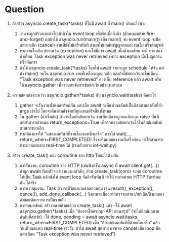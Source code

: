 # Question
1. ถ้าสร้าง asyncio.create_task(*tasks) ที่ไม่มี await ที่ main() เกิดอะไรบ้าง
   1. งานจะถูกสร้างและนำไปเข้าคิวใน event loop เพื่อรันเมื่อถึงคิว (ลักษณะคล้าย fire-and-forget) แต่ถ้าใช้ asyncio.run(main()) เมื่อ main() จบ event loop จะปิดและยกเลิก (cancel) งานที่ยังไม่เสร็จทันที ส่งผลให้ผลลัพธ์สูญหายและงานไม่เสร็จสมบูรณ์
   2. หากงานใดเกิด ข้อยกเว้น (exception) และไม่มีการ await เพื่อดึงผลลัพธ์ จะมีการแสดงคำเตือน Task exception was never retrieved เพราะ exception นั้นไม่ถูกอ่านหรือจัดการ
   3. ถ้าใช้ asyncio.create_task(*tasks) โดยไม่ await งานจะถูก schedule ให้รัน แต่ถ้า main() จบใน asyncio.run งานที่เหลือจะถูกยกเลิก และถ้ามีข้อยกเว้นจะขึ้นเตือน “Task exception was never retrieved” ควรเก็บ reference แล้ว await หรือใช้ asyncio.gather เพื่อรอและจัดการข้อยกเว้นอย่างเหมาะสม

2. ความแตกต่างระหว่าง asyncio.gather(*tasks) กับ asyncio.wait(tasks) คืออะไร
   1. gather จะรันงานทั้งหมดพร้อมกัน และเมื่อ await จะคืนค่าผลลัพธ์เป็นลิสต์ตามลำดับที่ส่ง args เข้าไป โดยจะคืนค่าหลังจากที่ทุกงานเสร็จสิ้นทั้งหมด
   2. ใน gather (ค่าเริ่มต้น) ถ้างานใดเกิดข้อยกเว้น งานที่เหลือจะถูกยกเลิกและ raise ทันที แต่สามารถกำหนด return_exceptions=True เพื่อรวบรวมข้อยกเว้นไว้ในลิสต์ผลลัพธ์แทนการยกเลิก
   3. หากต้องการให้ “แสดงผลทันทีที่งานใดงานหนึ่งเสร็จ” ควรใช้ wait(..., return_when=FIRST_COMPLETED) ซึ่งจะคืนผลของงานที่เสร็จก่อน ทำให้สามารถประมวลผลแบบ real-time ได้ (เช่นตัวอย่าง iot-wait.py)

3. สร้าง create_task() และ coroutine ของ http ให้อะไรต่างกัน
   1. การรันงาน: coroutine ของ HTTP (เช่นฟังก์ชัน async ที่ await client.get(...)) ถ้าถูก await ทีละตัวจะทำงานแบบลำดับ; ส่วน create_task(coro) จะห่อ coroutine ให้เป็น Task แล้วส่งให้ event loop จัดคิวรันทันที ทำให้ หลายคำขอ HTTP รันพร้อมกัน ได้จริง
   2. การควบคุมงาน: Task มีวงจรชีวิตและเมธอดควบคุม เช่น result(), exception(), cancel(), add_done_callback(...) จึงเหมาะเมื่ออยากตรวจสถานะ/ยกเลิก/ดึงผลของคำขอแต่ละรายการเป็นรายตัว
   3. การรอผลลัพธ์: สร้างหลายคำขอด้วย create_task() แล้ว
   -ใช้ await asyncio.gather(*tasks) เมื่อ “ต้องรอให้ครบทุก API ก่อนสรุป” (จะได้ลิสต์ผลตามลำดับที่ส่งเข้า)
   -ใช้ done, pending = await asyncio.wait(tasks, return_when=FIRST_COMPLETED) เมื่อ “ต้องอัปเดตทันทีที่คำขอใดเสร็จ” แล้ววนเก็บผลแบบ real-time  (ระวัง: ถ้าไม่ await สุดท้าย อาจเจอ cancel เมื่อ loop ปิด และเตือน “Task exception was never retrieved”)